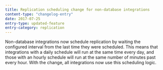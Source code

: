 ```yaml
---
title: Replication scheduling change for non-database integrations
content-type: "changelog-entry"
date: 2017-07-25
entry-type: updated-feature
entry-category: replication
---
```


Non-database integrations now schedule replication by waiting the configured interval from the last time they were scheduled. This means that integrations with a daily schedule will run at the same time every day, and those with an hourly schedule will run at the same number of minutes past every hour. With the change, all integrations now use this scheduling logic.